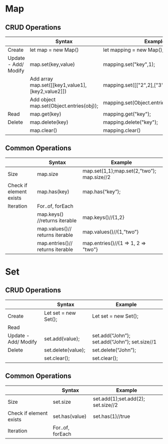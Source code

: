 # Map
## CRUD Operations
|                      | Syntax                                           | Example                                     |
|----------------------|--------------------------------------------------|---------------------------------------------|
| Create               | let map = new Map()                              | let mapping = new Map();                    |
| Update - Add/ Modify | map.set(key,value)                               | mapping.set("key",1);                       |
|                      | Add array map.set([[key1,value1],[key2,value2]]) | mapping.set([["2",2],["3",3],["4",4]]);     |
|                      | Add object map.set(Object.entries(obj));         | mapping.set(Object.entries({one:1,two:2})); |
| Read                 | map.get(key)                                     | mapping.get("key");                         |
| Delete               | map.delete(key)                                  | mapping.delete("key");                      |
|                      | map.clear()                                      | mapping.clear()                             |

## Common Operations
|                         | Syntax                           | Example                                    |
|-------------------------|----------------------------------|--------------------------------------------|
| Size                    | map.size                         | map.set(1,1);map.set(2,”two”); map.size//2 |
| Check if element exists | map.has(key)                     | map.has(“key”);                            |
| Iteration               | For..of, forEach                 |                                            |
|                         | map.keys() //returns iterable    | map.keys()//{1,2}                          |
|                         | map.values()// returns iterable  | map.values()//{1,”two”}                    |
|                         | map.entries()// returns iterable | map.entries()//{1 => 1, 2 => "two"}        |

# Set
## CRUD Operations
|                      | Syntax               | Example                                       |
|----------------------|----------------------|-----------------------------------------------|
| Create               | Let set = new Set(); | Let set = new Set();                          |
| Read                 |                      |                                               |
| Update - Add/ Modify | set.add(value);      | set.add(“John”); set.add(“John”); set.size//1 |
| Delete               | set.delete(value);   | set.delete(“John”);                           |
|                      | set.clear();         | set.clear();                                  |

## Common Operations
|                         | Syntax           | Example                            |
|-------------------------|------------------|------------------------------------|
| Size                    | set.size         | set.add(1);set.add(2); set.size//2 |
| Check if element exists | set.has(value)   | set.has(1)//true                   |
| Iteration               | For..of, forEach |                                    |
